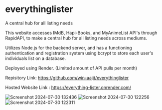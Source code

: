 # everythinglister
A central hub for all listing needs

This website accesses IMdB, Hapi-Books, and MyAnimeList API's through RapidAPI, to make a central hub for all listing needs across mediums.

Utilizes Node.js for the backend server, and has a functioning authentication and registration system using bcrypt to store each user's individuals list on a database.

Deployed using Render. (Limited amount of API pulls per month)

Repisitory Link: https://github.com/win-aajit/everythinglister

Hosted Website Link : https://everything-lister.onrender.com/

![Screenshot 2024-07-30 132436](https://github.com/user-attachments/assets/3805d85e-4d6b-4f36-b3b3-21d291a0222f)
![Screenshot 2024-07-30 122256](https://github.com/user-attachments/assets/86936d11-e2d7-4d4b-810f-74290540cc2d)
![Screenshot 2024-07-30 122311](https://github.com/user-attachments/assets/9c6ecc91-6ccd-44cd-96cc-6b47551cc70c)

